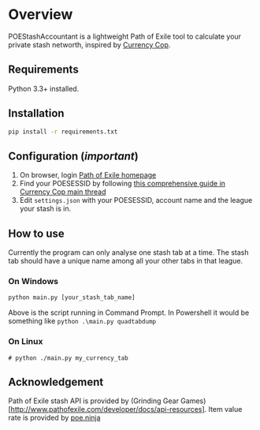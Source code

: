 # Overview

POEStashAccountant is a lightweight Path of Exile tool to calculate your private stash networth, inspired by [Currency Cop](https://github.com/currency-cop/currency-cop).

## Requirements

Python 3.3+ installed.

## Installation

```bash
pip install -r requirements.txt
```

## Configuration (*important*)

1. On browser, login [Path of Exile homepage](https://www.pathofexile.com/)
2. Find your POESESSID by following [this comprehensive guide in Currency Cop main thread](https://www.pathofexile.com/forum/view-thread/1989935/page/9#p14857124)
3. Edit `settings.json` with your POESESSID, account name and the league your stash is in.

## How to use

Currently the program can only analyse one stash tab at a time. The stash tab should have a unique name among all your other tabs in that league.

### On Windows
```python
python main.py [your_stash_tab_name]
```

Above is the script running in Command Prompt. 
In Powershell it would be something like `python .\main.py quadtabdump`

### On Linux
```terminal
# python ./main.py my_currency_tab
```

## Acknowledgement

Path of Exile stash API is provided by (Grinding Gear Games)[http://www.pathofexile.com/developer/docs/api-resources]. Item value rate is provided by [poe.ninja](https://poe.ninja/)